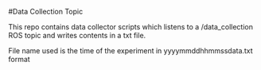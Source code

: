 #Data Collection Topic

This repo contains data collector scripts which listens to a /data_collection ROS topic and writes contents in a txt file.

File name used is the time of the experiment in yyyymmddhhmmssdata.txt format